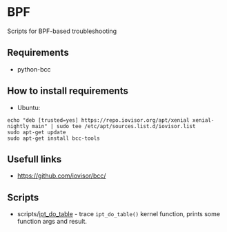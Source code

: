 # BPF
Scripts for BPF-based troubleshooting

## Requirements
* python-bcc

## How to install requirements

* Ubuntu:

```
echo "deb [trusted=yes] https://repo.iovisor.org/apt/xenial xenial-nightly main" | sudo tee /etc/apt/sources.list.d/iovisor.list
sudo apt-get update
sudo apt-get install bcc-tools
```

## Usefull links

* https://github.com/iovisor/bcc/

## Scripts
* scripts/[ipt_do_table](scripts/ipt_do_table) - trace `ipt_do_table()` kernel function, prints some function args and result.

